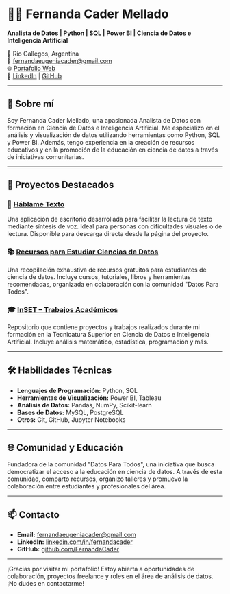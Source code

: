 
# 👩‍💻 Fernanda Cader Mellado

**Analista de Datos | Python | SQL | Power BI | Ciencia de Datos e Inteligencia Artificial**

📍 Río Gallegos, Argentina  
📧 fernandaeugeniacader@gmail.com  
🌐 [Portafolio Web](https://fernandacader.github.io/)  
🔗 [LinkedIn](https://www.linkedin.com/in/fernandacader/) | [GitHub](https://github.com/FernandaCader)

---

## 🎯 Sobre mí

Soy Fernanda Cader Mellado, una apasionada Analista de Datos con formación en Ciencia de Datos e Inteligencia Artificial. Me especializo en el análisis y visualización de datos utilizando herramientas como Python, SQL y Power BI. Además, tengo experiencia en la creación de recursos educativos y en la promoción de la educación en ciencia de datos a través de iniciativas comunitarias.

---

## 🚀 Proyectos Destacados

### 📘 [Háblame Texto](https://fernandacader.github.io/hablame_texto/)

Una aplicación de escritorio desarrollada para facilitar la lectura de texto mediante síntesis de voz. Ideal para personas con dificultades visuales o de lectura. Disponible para descarga directa desde la página del proyecto.

### 📚 [Recursos para Estudiar Ciencias de Datos](https://github.com/FernandaCader/recursos-datos)

Una recopilación exhaustiva de recursos gratuitos para estudiantes de ciencia de datos. Incluye cursos, tutoriales, libros y herramientas recomendadas, organizada en colaboración con la comunidad "Datos Para Todos".

### 🎓 [InSET – Trabajos Académicos](https://github.com/FernandaCader/InSET)

Repositorio que contiene proyectos y trabajos realizados durante mi formación en la Tecnicatura Superior en Ciencia de Datos e Inteligencia Artificial. Incluye análisis matemático, estadística, programación y más.

---

## 🛠️ Habilidades Técnicas

- **Lenguajes de Programación:** Python, SQL
- **Herramientas de Visualización:** Power BI, Tableau
- **Análisis de Datos:** Pandas, NumPy, Scikit-learn
- **Bases de Datos:** MySQL, PostgreSQL
- **Otros:** Git, GitHub, Jupyter Notebooks

---

## 🌐 Comunidad y Educación

Fundadora de la comunidad "Datos Para Todos", una iniciativa que busca democratizar el acceso a la educación en ciencia de datos. A través de esta comunidad, comparto recursos, organizo talleres y promuevo la colaboración entre estudiantes y profesionales del área.

---

## 📫 Contacto

- **Email:** fernandaeugeniacader@gmail.com
- **LinkedIn:** [linkedin.com/in/fernandacader](https://www.linkedin.com/in/fernandacader/)
- **GitHub:** [github.com/FernandaCader](https://github.com/FernandaCader)

---

¡Gracias por visitar mi portafolio! Estoy abierta a oportunidades de colaboración, proyectos freelance y roles en el área de análisis de datos. ¡No dudes en contactarme!
